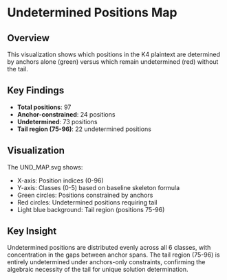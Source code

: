 # Undetermined Positions Map

## Overview

This visualization shows which positions in the K4 plaintext are determined by anchors alone (green) versus which remain undetermined (red) without the tail.

## Key Findings

- **Total positions**: 97
- **Anchor-constrained**: 24 positions
- **Undetermined**: 73 positions
- **Tail region (75-96)**: 22 undetermined positions

## Visualization

The UND_MAP.svg shows:
- X-axis: Position indices (0-96)
- Y-axis: Classes (0-5) based on baseline skeleton formula
- Green circles: Positions constrained by anchors
- Red circles: Undetermined positions requiring tail
- Light blue background: Tail region (positions 75-96)

## Key Insight

Undetermined positions are distributed evenly across all 6 classes, with concentration in the gaps between anchor spans. The tail region (75-96) is entirely undetermined under anchors-only constraints, confirming the algebraic necessity of the tail for unique solution determination.
